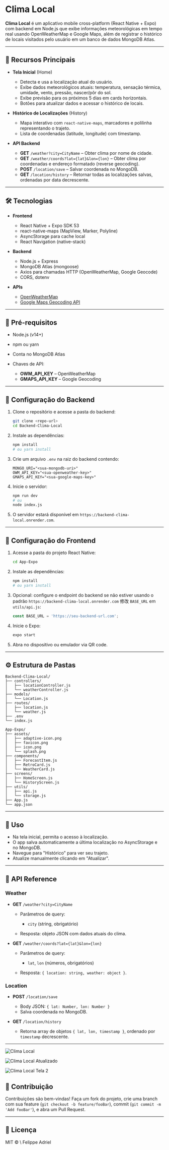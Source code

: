 # Clima Local

**Clima Local** é um aplicativo mobile cross-platform (React Native + Expo) com backend em Node.js que exibe informações meteorológicas em tempo real usando OpenWeatherMap e Google Maps, além de registrar o histórico de locais visitados pelo usuário em um banco de dados MongoDB Atlas.

---

## 📌 Recursos Principais

* **Tela Inicial** (Home)

  * Detecta e usa a localização atual do usuário.
  * Exibe dados meteorológicos atuais: temperatura, sensação térmica, umidade, vento, pressão, nascer/pôr do sol.
  * Exibe previsão para os próximos 5 dias em cards horizontais.
  * Botões para atualizar dados e acessar o histórico de locais.

* **Histórico de Localizações** (History)

  * Mapa interativo com `react-native-maps`, marcadores e polilinha representando o trajeto.
  * Lista de coordenadas (latitude, longitude) com timestamp.

* **API Backend**

  * **GET** `/weather?city=CityName` – Obter clima por nome de cidade.
  * **GET** `/weather/coords?lat={lat}&lon={lon}` – Obter clima por coordenadas e endereço formatado (reverse geocoding).
  * **POST** `/location/save` – Salvar coordenada no MongoDB.
  * **GET** `/location/history` – Retornar todas as localizações salvas, ordenadas por data decrescente.

---

## 🛠️ Tecnologias

* **Frontend**

  * React Native + Expo SDK 53
  * react-native-maps (MapView, Marker, Polyline)
  * AsyncStorage para cache local
  * React Navigation (native-stack)

* **Backend**

  * Node.js + Express
  * MongoDB Atlas (mongoose)
  * Axios para chamadas HTTP (OpenWeatherMap, Google Geocode)
  * CORS, dotenv

* **APIs**

  * [OpenWeatherMap](https://openweathermap.org/api)
  * [Google Maps Geocoding API](https://developers.google.com/maps/documentation/geocoding)

---

## 🚀 Pré-requisitos

* Node.js (v14+)
* npm ou yarn
* Conta no MongoDB Atlas
* Chaves de API:

  * **OWM\_API\_KEY** – OpenWeatherMap
  * **GMAPS\_API\_KEY** – Google Geocoding

---

## 🔧 Configuração do Backend

1. Clone o repositório e acesse a pasta do backend:

   ```bash
   git clone <repo-url>
   cd Backend-Clima-Local
   ```

2. Instale as dependências:

   ```bash
   npm install
   # ou yarn install
   ```

3. Crie um arquivo `.env` na raiz do backend contendo:

   ```env
   MONGO_URI="<sua-mongodb-uri>"
   OWM_API_KEY="<sua-openweather-key>"
   GMAPS_API_KEY="<sua-google-maps-key>"
   ```

4. Inicie o servidor:

   ```bash
   npm run dev
   # ou
   node index.js
   ```

5. O servidor estará disponível em `https://backend-clima-local.onrender.com`.

---

## 🔧 Configuração do Frontend

1. Acesse a pasta do projeto React Native:

   ```bash
   cd App-Expo
   ```

2. Instale as dependências:

   ```bash
   npm install
   # ou yarn install
   ```

3. Opcional: configure o endpoint do backend se não estiver usando o padrão `https://backend-clima-local.onrender.com` 修改 `BASE_URL` em `utils/api.js`:

   ```js
   const BASE_URL = 'https://seu-backend-url.com';
   ```

4. Inicie o Expo:

   ```bash
   expo start
   ```

5. Abra no dispositivo ou emulador via QR code.

---

## ⚙️ Estrutura de Pastas

```
Backend-Clima-Local/
├── controllers/
│   ├── locationController.js
│   └── weatherController.js
├── models/
│   └── Location.js
├── routes/
│   ├── location.js
│   └── weather.js
├── .env
└── index.js

App-Expo/
├── assets/
│   ├── adaptive-icon.png
│   ├── favicon.png
│   ├── icon.png
│   └── splash.png
├── components/
│   ├── ForecastItem.js
│   ├── RetroCard.js
│   └── WeatherCard.js
├── screens/
│   ├── HomeScreen.js
│   └── HistoryScreen.js
├── utils/
│   ├── api.js
│   └── storage.js
├── App.js
└── app.json
```

---

## 📖 Uso

* Na tela inicial, permita o acesso à localização.
* O app salva automaticamente a última localização no AsyncStorage e no MongoDB.
* Navegue para "Histórico" para ver seu trajeto.
* Atualize manualmente clicando em "Atualizar".

---

## 📜 API Reference

### Weather

* **GET** `/weather?city=CityName`

  * Parâmetros de query:

    * `city` (string, obrigatório)
  * Resposta: objeto JSON com dados atuais do clima.

* **GET** `/weather/coords?lat={lat}&lon={lon}`

  * Parâmetros de query:

    * `lat`, `lon` (números, obrigatórios)
  * Resposta: `{ location: string, weather: object }`.

### Location

* **POST** `/location/save`

  * Body JSON: `{ lat: Number, lon: Number }`
  * Salva coordenada no MongoDB.

* **GET** `/location/history`

  * Retorna array de objetos `{ lat, lon, timestamp }`, ordenado por `timestamp` decrescente.

---

![Clima Local](./assets/exemplo.jpg)

![Clima Local Atualizado](./assets/exemplo_atualizado.jpg)

![Clima Local Tela 2](./assets/t2_exemplo_atualizado.jpg)

## 🤝 Contribuição

Contribuições são bem-vindas! Faça um fork do projeto, crie uma branch com sua feature (`git checkout -b feature/fooBar`), commit (`git commit -m 'Add fooBar'`), e abra um Pull Request.

---

## 📄 Licença

MIT © \ Felippe Adriel
